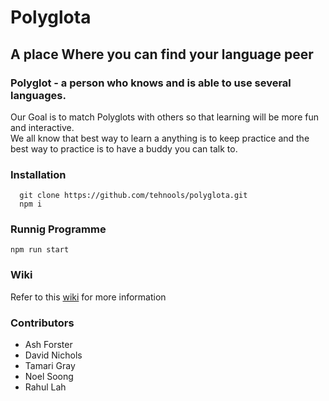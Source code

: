 # Polyglota

## A place Where you can find your language peer

### Polyglot - a person who knows and is able to use several languages.  

Our Goal is to match Polyglots with others so that learning will be more fun and interactive.  
We all know that best way to learn a anything is to keep practice and the best way to practice is to have a buddy you can talk to.  

### Installation
```
  git clone https://github.com/tehnools/polyglota.git
  npm i
```

### Runnig Programme 
```npm run start```

### Wiki
Refer to this [wiki](https://github.com/tehnools/polyglota/wiki) for more information

### Contributors
* Ash Forster
* David Nichols
* Tamari Gray
* Noel Soong
* Rahul Lah
